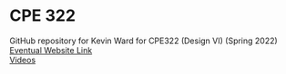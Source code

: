 # CPE 322
GitHub repository for Kevin Ward for CPE322 (Design VI) (Spring 2022)  
[Eventual Website Link](https://sites.google.com/stevens.edu/kevin-ward-sit/home?authuser=2)  
[Videos](https://www.youtube.com/channel/UC7PvEplie1KBvs2mmjOjuHg)  
